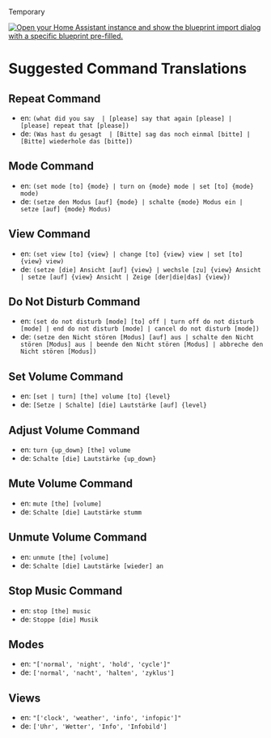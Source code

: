 Temporary

[![Open your Home Assistant instance and show the blueprint import dialog with a specific blueprint pre-filled.](https://my.home-assistant.io/badges/blueprint_import.svg)](https://my.home-assistant.io/redirect/blueprint_import/?blueprint_url=https%3A%2F%2Fraw.githubusercontent.com%2Fdinki%2FView-Assist%2Frefs%2Fheads%2Fviewassist-multilingual%2FView_Assist_custom_sentences%2FDevice_Functions%2Fblueprint-devicefunctions.yaml)

# Suggested Command Translations

## Repeat Command

- en: `(what did you say  | [please] say that again [please] | [please] repeat that [please])`
- de: `(Was hast du gesagt  | [Bitte] sag das noch einmal [bitte] | [Bitte] wiederhole das [bitte])`

## Mode Command

- en: `(set mode [to] {mode} | turn on {mode} mode | set [to] {mode} mode)`
- de: `(setze den Modus [auf] {mode} | schalte {mode} Modus ein | setze [auf] {mode} Modus)`

## View Command

- en: `(set view [to] {view} | change [to] {view} view | set [to] {view} view)`
- de: `(setze [die] Ansicht [auf] {view} | wechsle [zu] {view} Ansicht | setze [auf] {view} Ansicht | Zeige [der|die|das] {view})`

## Do Not Disturb Command

- en: `(set do not disturb [mode] [to] off | turn off do not disturb [mode] | end do not disturb [mode] | cancel do not disturb [mode])`
- de: `(setze den Nicht stören [Modus] [auf] aus | schalte den Nicht stören [Modus] aus | beende den Nicht stören [Modus] | abbreche den Nicht stören [Modus])`

## Set Volume Command

- en: `[set | turn] [the] volume [to] {level}`
- de: `[Setze | Schalte] [die] Lautstärke [auf] {level}`

## Adjust Volume Command

- en: `turn {up_down} [the] volume`
- de: `Schalte [die] Lautstärke {up_down}`

## Mute Volume Command

- en: `mute [the] [volume]`
- de: `Schalte [die] Lautstärke stumm`

## Unmute Volume Command

- en: `unmute [the] [volume]`
- de: `Schalte [die] Lautstärke [wieder] an`

## Stop Music Command

- en: `stop [the] music`
- de: `Stoppe [die] Musik`

## Modes

- en: `"['normal', 'night', 'hold', 'cycle']"`
- de: `['normal', 'nacht', 'halten', 'zyklus']`

## Views

- en: `"['clock', 'weather', 'info', 'infopic']"`
- de: `['Uhr', 'Wetter', 'Info', 'Infobild']`

